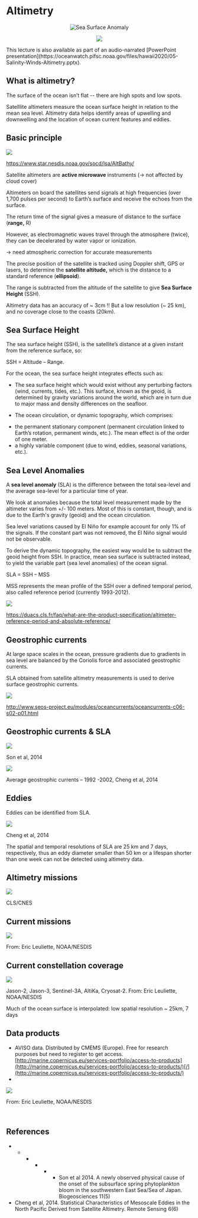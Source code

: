 # Altimetry
<center>

![Sea Surface Anomaly](../images/sla_globe.png)

</center>
<p align="center">

<img src="../images/sla_globe.png">

</p>
This lecture is also available as part of an audio-narrated [PowerPoint presentation](https://oceanwatch.pifsc.noaa.gov/files/hawaii2020/05-Salinity-Winds-Altimetry.pptx).

## What is altimetry? <a id="what-is-altimetry"></a>

The surface of the ocean isn’t flat -- there are high spots and low spots.

Satelllite altimeters measure the ocean surface height in relation to the mean sea level. Altimetry data helps identify areas of upwelling and downwelling and the location of ocean current features and eddies.

## Basic principle <a id="basic-principle"></a>

![](https://gblobscdn.gitbook.com/assets%2F-LylLNCSXaUER_FiqDSx%2F-Lz8vETWUDNW8v-cuXEV%2F-Lz9FGq4aboLFaogm02k%2Fimage.png?alt=media&token=c87132b4-c131-48a7-92ad-909a19a63c8e)

https://www.star.nesdis.noaa.gov/socd/lsa/AltBathy/

Satellite altimeters are **active microwave** instruments \(-&gt; not affected by cloud cover\)

Altimeters on board the satellites send signals at high frequencies \(over 1,700 pulses per second\) to Earth’s surface and receive the echoes from the surface.

The return time of the signal gives a measure of distance to the surface \(**range,** R\)

However, as electromagnetic waves travel through the atmosphere \(twice\), they can be decelerated by water vapor or ionization.

 -&gt; need atmospheric correction for accurate measurements

The precise position of the satellite is tracked using Doppler shift, GPS or lasers, to determine the **satellite altitude,** which is the distance to a standard reference \(**ellipsoid**\).

The range is subtracted from the altitude of the satellite to give **Sea Surface Height** \(SSH\).

Altimetry data has an accuracy of ~ 3cm !! But a low resolution \(~ 25 km\), and no coverage close to the coasts \(20km\).

## Sea Surface Height <a id="sea-surface-height"></a>

The sea surface height \(SSH\), is the satellite’s distance at a given instant from the reference surface, so:

 SSH = Altitude – Range.

For the ocean, the sea surface height integrates effects such as:

 - The sea surface height which would exist without any perturbing factors \(wind, currents, tides, etc.\). This surface, known as the geoid, is determined by gravity variations around the world, which are in turn due to major mass and density differences on the seafloor.

 - The ocean circulation, or dynamic topography, which comprises:

* the permanent stationary component \(permanent circulation linked to Earth’s rotation, permanent winds, etc.\). The mean effect is of the order of one meter.
* a highly variable component \(due to wind, eddies, seasonal variations, etc.\).

## Sea Level Anomalies <a id="sea-level-anomalies"></a>

A **sea level anomaly** \(SLA\) is the difference between the total sea-level and the average sea-level for a particular time of year.

We look at anomalies because the total level measurement made by the altimeter varies from +/- 100 meters. Most of this is constant, though, and is due to the Earth's gravity \(geoid\) and the ocean circulation.

Sea level variations caused by El Niño for example account for only 1% of the signals. If the constant part was not removed, the El Niño signal would not be observable.

To derive the dynamic topography, the easiest way would be to subtract the geoid height from SSH. In practice, mean sea surface is subtracted instead, to yield the variable part \(sea level anomalies\) of the ocean signal.

SLA = SSH – MSS

MSS represents the mean profile of the SSH over a defined temporal period, also called reference period \(currently 1993-2012\).

![](https://gblobscdn.gitbook.com/assets%2F-LylLNCSXaUER_FiqDSx%2F-Lz8vETWUDNW8v-cuXEV%2F-Lz9GhPmiA144sagqftT%2Fimage.png?alt=media&token=4c6f50ff-e671-414d-b349-094b99554539)

https://duacs.cls.fr/faq/what-are-the-product-specification/altimeter-reference-period-and-absolute-reference/

## Geostrophic currents <a id="geostrophic-currents"></a>

At large space scales in the ocean, pressure gradients due to gradients in sea level are balanced by the Coriolis force and associated geostrophic currents.

SLA obtained from satellite altimetry measurements is used to derive surface geostrophic currents.

![](https://gblobscdn.gitbook.com/assets%2F-LylLNCSXaUER_FiqDSx%2F-Lz9GlyeuT-QJ8yZ79Kv%2F-Lz9H4udKtmGGtUAETfT%2Fimage.png?alt=media&token=00391bee-45f8-4a29-bab1-3d12e538073b)

http://www.seos-project.eu/modules/oceancurrents/oceancurrents-c06-s02-p01.html

## Geostrophic currents & SLA <a id="geostrophic-currents-and-sla"></a>

![](https://gblobscdn.gitbook.com/assets%2F-LylLNCSXaUER_FiqDSx%2F-Lz9GlyeuT-QJ8yZ79Kv%2F-Lz9HG8jAgBIvEbl6Nk3%2Fimage.png?alt=media&token=c0370973-aca9-4616-a99d-b2bce626957d)

Son et al, 2014

![](https://gblobscdn.gitbook.com/assets%2F-LylLNCSXaUER_FiqDSx%2F-Lz9GlyeuT-QJ8yZ79Kv%2F-Lz9HOGPIraPgEBirTKX%2Fimage.png?alt=media&token=04229fcc-5106-4b6d-9268-3aac862a908b)

Average geostrophic currents – 1992 -2002, Cheng et al, 2014

## Eddies <a id="eddies"></a>

Eddies can be identified from SLA.

![](https://gblobscdn.gitbook.com/assets%2F-LylLNCSXaUER_FiqDSx%2F-Lz9GlyeuT-QJ8yZ79Kv%2F-Lz9HbqUJ8ab8Gax7CRa%2Fimage.png?alt=media&token=c423b5c2-ac47-44f8-9ab0-073c4ada576a)

Cheng et al, 2014

The spatial and temporal resolutions of SLA are 25 km and 7 days, respectively, thus an eddy diameter smaller than 50 km or a lifespan shorter than one week can not be detected using altimetry data.

## Altimetry missions <a id="altimetry-missions"></a>

![](https://gblobscdn.gitbook.com/assets%2F-LylLNCSXaUER_FiqDSx%2F-Lz9GlyeuT-QJ8yZ79Kv%2F-Lz9HlFwrDlqGro8Iq3f%2Fimage.png?alt=media&token=5f382b00-342a-4674-8bc2-32d9d3617251)

CLS/CNES

## Current missions <a id="current-missions"></a>

![](https://gblobscdn.gitbook.com/assets%2F-LylLNCSXaUER_FiqDSx%2F-Lz9GlyeuT-QJ8yZ79Kv%2F-Lz9Ht9JsotY3soNFC9s%2Fimage.png?alt=media&token=80cf661c-f204-4051-9153-6ae48efd16fe)

From: Eric Leuliette, NOAA/NESDIS

## Current constellation coverage <a id="current-constellation-coverage"></a>

![](https://gblobscdn.gitbook.com/assets%2F-LylLNCSXaUER_FiqDSx%2F-Lz9GlyeuT-QJ8yZ79Kv%2F-Lz9I3ma9E9gfgFnsUJw%2Fimage.png?alt=media&token=caf1bd00-6f96-47b7-adf0-491658403839)

Jason-2, Jason-3, Sentinel-3A, AltiKa, Cryosat-2. From: Eric Leuliette, NOAA/NESDIS

Much of the ocean surface is interpolated: low spatial resolution ~ 25km, 7 days

## Data products <a id="data-products"></a>

* AVISO data. Distributed by CMEMS \(Europe\). Free for research purposes but need to register to get access. [http://marine.copernicus.eu/services-portfolio/access-to-products](http://marine.copernicus.eu/services-portfolio/access-to-products/)​[/](http://marine.copernicus.eu/services-portfolio/access-to-products/)
* 
![](https://gblobscdn.gitbook.com/assets%2F-LylLNCSXaUER_FiqDSx%2F-Lz9GlyeuT-QJ8yZ79Kv%2F-Lz9IjQal50T5MWp3l0E%2Fimage.png?alt=media&token=dfa18b69-5a75-45fe-b5c6-45711b879cb3)

From: Eric Leuliette, NOAA/NESDIS

​

## References <a id="references"></a>

* * * * * * Son et al 2014. A newly observed physical cause of the onset of the subsurface spring phytoplankton bloom in the southwestern East Sea/Sea of Japan. Biogeosciences 11\(5\)
* Cheng et al, 2014. Statistical Characteristics of Mesoscale Eddies in the North Pacific Derived from Satellite Altimetry. Remote Sensing 6\(6\)

​ ​

​ ​

